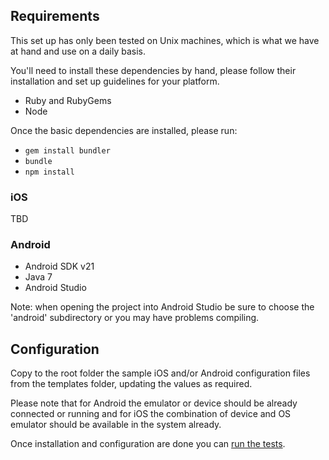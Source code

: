 ## Requirements

This set up has only been tested on Unix machines, which is what we have at hand and use on a daily basis.

You'll need to install these dependencies by hand, please follow their installation and set up guidelines for your platform.

 * Ruby and RubyGems
 * Node

Once the basic dependencies are installed, please run: 
 
 * ```gem install bundler```
 * ```bundle```
 * ```npm install```

### iOS

TBD

### Android

 * Android SDK v21
 * Java 7
 * Android Studio

Note: when opening the project into Android Studio be sure to choose the 'android' subdirectory or you may have problems compiling.

## Configuration

Copy to the root folder the sample iOS and/or Android configuration files from the templates folder, updating the values as required. 

Please note that for Android the emulator or device should be already connected or running and for iOS the combination of device and OS emulator should be available in the system already.

Once installation and configuration are done you can [run the tests](running_tests.md).




